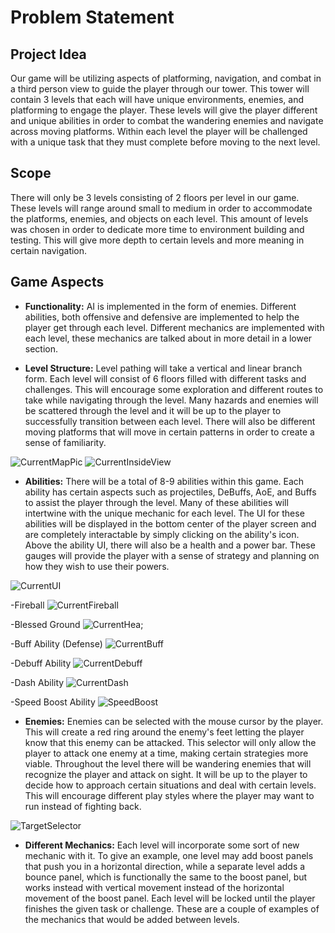 # Problem Statement

## Project Idea
Our game will be utilizing aspects of platforming, navigation, and combat in a third person view to guide the player through our tower. This tower will contain 3 levels that each will have unique environments, enemies, and platforming to engage the player. These levels will give the player different and unique abilities in order to combat the wandering enemies and navigate across moving platforms. Within each level the player will be challenged with a unique task that they must complete before moving to the next level. 

## Scope
There will only be 3 levels consisting of 2 floors per level in our game. These levels will range around small to medium in order to accommodate the platforms, enemies, and objects on each level. This amount of levels was chosen in order to dedicate more time to environment building and testing. This will give more depth to certain levels and more meaning in certain navigation. 

## Game Aspects
- **Functionality:** AI is implemented in the form of enemies. Different abilities, both offensive and defensive are implemented to help the player get through each level. Different mechanics are implemented with each level, these mechanics are talked about in more detail in a lower section.


- **Level Structure:** Level pathing will take a vertical and linear branch form. Each level will consist of 6 floors filled with different tasks and challenges. This will encourage some exploration and different routes to take while navigating through the level. Many hazards and enemies will be scattered through the level and it will be up to the player to successfully transition between each level. There will also be different moving platforms that will move in certain patterns in order to create a sense of familiarity. 

![CurrentMapPic](https://user-images.githubusercontent.com/77936719/115085036-008f3d80-9ec7-11eb-9e07-34520711de98.JPG)
![CurrentInsideView](https://user-images.githubusercontent.com/77936719/115085191-4d731400-9ec7-11eb-8136-5115b01e92e5.JPG)



- **Abilities:** There will be a total of 8-9 abilities within this game. Each ability has certain aspects such as projectiles, DeBuffs, AoE, and Buffs to assist the player through the level. Many of these abilities will intertwine with the unique mechanic for each level. The UI for these abilities will be displayed in the bottom center of the player screen and are completely interactable by simply clicking on the ability's icon. Above the ability UI, there will also be a health and a power bar. These gauges will provide the player with a sense of strategy and planning on how they wish to use their powers.  

![CurrentUI](https://user-images.githubusercontent.com/77936719/115085248-6976b580-9ec7-11eb-9044-78065f5b87b0.JPG)


  -Fireball
  ![CurrentFireball](https://user-images.githubusercontent.com/77936719/115085557-f588dd00-9ec7-11eb-97af-430363accc57.png)


  -Blessed Ground
  ![CurrentHea;](https://user-images.githubusercontent.com/77936719/115085878-82cc3180-9ec8-11eb-8e28-045ceaa7ed99.png)

  
  -Buff Ability (Defense)
  ![CurrentBuff](https://user-images.githubusercontent.com/77936719/115086072-cfb00800-9ec8-11eb-9e9c-0ea94cb689be.png)

  
  -Debuff Ability
  ![CurrentDebuff](https://user-images.githubusercontent.com/77936719/115086274-2a496400-9ec9-11eb-990f-e803387d6e21.png)

  
  -Dash Ability
  ![CurrentDash](https://user-images.githubusercontent.com/77936719/115087112-d3448e80-9eca-11eb-9cfe-887471ab58c7.png)

  
  -Speed Boost Ability
  ![SpeedBoost](https://user-images.githubusercontent.com/77936719/115087213-fff8a600-9eca-11eb-8877-36c3e1d68e9b.png)


- **Enemies:** Enemies can be selected with the mouse cursor by the player. This will create a red ring around the enemy's feet letting the player know that this enemy can be attacked. This selector will only allow the player to attack one enemy at a time, making certain strategies more viable. Throughout the level there will be wandering enemies that will recognize the player and attack on sight. It will be up to the player to decide how to approach certain situations and deal with certain levels. This will encourage different play styles where the player may want to run instead of fighting back. 

![TargetSelector](https://user-images.githubusercontent.com/77936719/110412130-eac96580-8048-11eb-96ef-bcedbfdd5fa9.png)

- **Different Mechanics:** Each level will incorporate some sort of new mechanic with it. To give an example, one level may add boost panels that push you in a horizontal direction, while a separate level adds a bounce panel, which is functionally the same to the boost panel, but works instead with vertical movement instead of the horizontal movement of the boost panel. Each level will be locked until the player finishes the given task or challenge. These are a couple of examples of the mechanics that would be added between levels.
